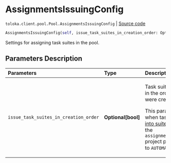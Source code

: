 # AssignmentsIssuingConfig
`toloka.client.pool.Pool.AssignmentsIssuingConfig` | [Source code](https://github.com/Toloka/toloka-kit/blob/v1.2.1/src/client/pool/__init__.py#L115)

```python
AssignmentsIssuingConfig(self, issue_task_suites_in_creation_order: Optional[bool] = None)
```

Settings for assigning task suites in the pool.

## Parameters Description

| Parameters | Type | Description |
| :----------| :----| :-----------|
`issue_task_suites_in_creation_order`|**Optional\[bool\]**|<p>Task suites are assigned in the order in which they were created.</p> <p>This parameter is used when tasks are [grouped into suites](https://toloka.ai/docs/guide/distribute-tasks-by-pages) manually and the `assignments_issuing_type` project parameter is set to `AUTOMATED`.</p>
